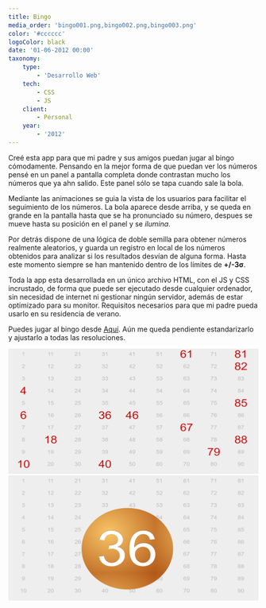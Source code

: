 ```yaml
---
title: Bingo
media_order: 'bingo001.png,bingo002.png,bingo003.png'
color: '#cccccc'
logoColor: black
date: '01-06-2012 00:00'
taxonomy:
    type:
        - 'Desarrollo Web'
    tech:
        - CSS
        - JS
    client:
        - Personal
    year:
        - '2012'
---
```


Creé esta app para que mi padre y sus amigos puedan jugar al bingo cómodamente. Pensando en la mejor forma de que puedan ver los números pensé en un panel a pantalla completa donde contrastan mucho los números que ya ahn salido. Este panel sólo se tapa cuando sale la bola.

Mediante las animaciones se guia la vista de los usuarios para facilitar el seguimiento de los números. La bola aparece desde arriba, y se queda en grande en la pantalla hasta que se ha pronunciado su número, despues se mueve hasta su posición en el panel y se _ilumina_.

Por detrás dispone de una lógica de doble semilla para obtener números realmente aleatorios, y guarda un registro en local de los números obtenidos para analizar si los resultados desvían de alguna forma. Hasta este momento siempre se han mantenido dentro de los límites de **+/-3σ**.

Toda la app esta desarrollada en un único archivo HTML, con el JS y CSS incrustado, de forma que puede ser ejecutado desde cualquier ordenador, sin necesidad de internet ni gestionar ningún servidor, además de estar optimizado para su monitor. Requisitos necesarios para que mi padre pueda usarlo en su residencia de verano.

Puedes jugar al bingo desde [Aquí](http://tomascornelles.com/bingo/). Aún me queda pendiente estandarizarlo y ajustarlo a todas las resoluciones.

![Vista del panel de números](bingo002.png)
![Vista de la bola recien obtenida](bingo003.png)